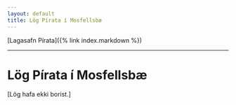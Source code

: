 ```yaml
---
layout: default
title: Lög Pírata í Mosfellsbæ
---
```


[Lagasafn Pírata]({% link index.markdown %})

***

# Lög Pírata í Mosfellsbæ

[Lög hafa ekki borist.]
